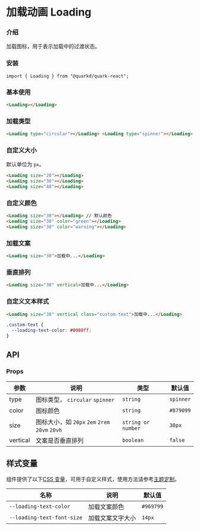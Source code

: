 # 加载动画 Loading

### 介绍

加载图标，用于表示加载中的过渡状态。

### 安装

```tsx
import { Loading } from "@quarkd/quark-react";
```

### 基本使用

```html
<Loading></Loading>
```

### 加载类型

```html
<Loading type="circular"></Loading> <Loading type="spinner"></Loading>
```

### 自定义大小

默认单位为 `px`。

```html
<Loading size="20"></Loading>
<Loading size="30"></Loading>
<Loading size="40"></Loading>
```

### 自定义颜色

```html
<Loading size="30"></Loading> // 默认颜色
<Loading size="30" color="green"></Loading>
<Loading size="30" color="warning"></Loading>
```

### 加载文案

```html
<Loading size="30">加载中...</Loading>
```

### 垂直排列

```html
<Loading size="30" vertical>加载中...</Loading>
```

### 自定义文本样式

```html
<Loading size="30" vertical class="custom-text">加载中...</Loading>
```

```css
.custom-text {
  --loading-text-color: #0088ff;
}
```

## API

### Props

| 参数     | 说明                             | 类型               | 默认值    |
| -------- | -------------------------------- | ------------------ | --------- |
| type     | 图标类型， `circular` `spinner`  | `string`           | `spinner` |
| color    | 图标颜色                         | `string`           | `#879099` |
| size     | 图标大小，如 `20px` `2em` `2rem` `20vm` `20vh` | `string or number` | `30px`    |
| vertical | 文案是否垂直排列                 | `boolean`          | `false`   |

## 样式变量

组件提供了以下[CSS 变量](https://developer.mozilla.org/zh-CN/docs/Web/CSS/Using_CSS_custom_properties)，可用于自定义样式，使用方法请参考[主题定制](#/zh-CN/guide/theme)。

| 名称                       | 说明             | 默认值    |
| -------------------------- | ---------------- | --------- |
| `--loading-text-color`     | 加载文案颜色     | `#969799` |
| `--loading-text-font-size` | 加载文案文字大小 | `14px`    |
